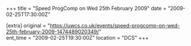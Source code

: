 +++
title = "Speed ProgComp on Wed 25th February 2009"
date = "2009-02-25T17:30:00Z"

[extra]
original = "https://uwcs.co.uk/events/speed-progcomp-on-wed-25th-february-2009-1474489020349/"    
ent_time = "2009-02-25T19:30:00Z"
location = "DCS"
+++




